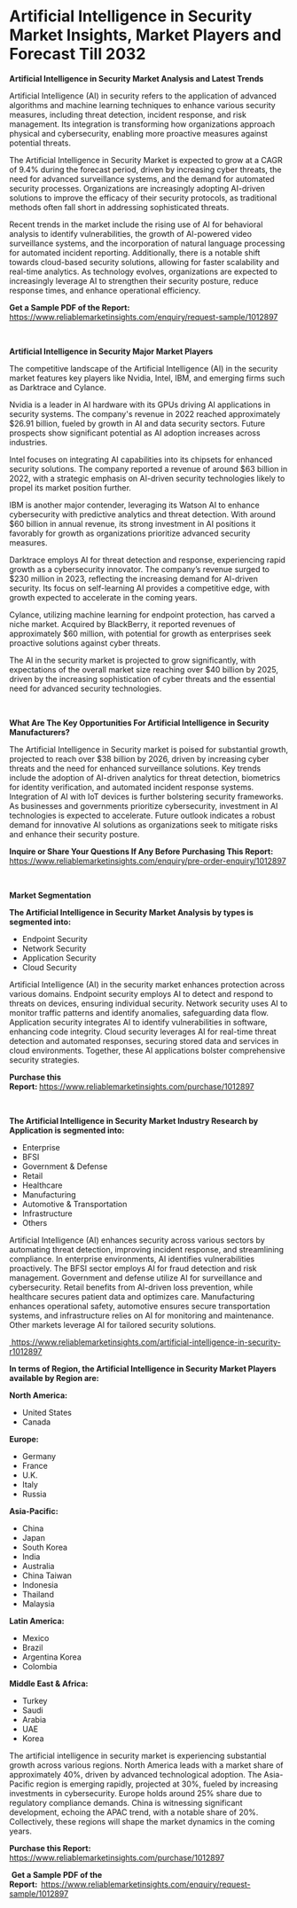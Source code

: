 <p><h1>Artificial Intelligence in Security Market Insights, Market Players and Forecast Till 2032</h1></p><p><strong>Artificial Intelligence in Security Market Analysis and Latest Trends</strong></p>
<p><p>Artificial Intelligence (AI) in security refers to the application of advanced algorithms and machine learning techniques to enhance various security measures, including threat detection, incident response, and risk management. Its integration is transforming how organizations approach physical and cybersecurity, enabling more proactive measures against potential threats. </p><p>The Artificial Intelligence in Security Market is expected to grow at a CAGR of 9.4% during the forecast period, driven by increasing cyber threats, the need for advanced surveillance systems, and the demand for automated security processes. Organizations are increasingly adopting AI-driven solutions to improve the efficacy of their security protocols, as traditional methods often fall short in addressing sophisticated threats.</p><p>Recent trends in the market include the rising use of AI for behavioral analysis to identify vulnerabilities, the growth of AI-powered video surveillance systems, and the incorporation of natural language processing for automated incident reporting. Additionally, there is a notable shift towards cloud-based security solutions, allowing for faster scalability and real-time analytics. As technology evolves, organizations are expected to increasingly leverage AI to strengthen their security posture, reduce response times, and enhance operational efficiency.</p></p>
<p><strong>Get a Sample PDF of the Report:&nbsp;</strong> <a href="https://www.reliablemarketinsights.com/enquiry/request-sample/1012897?utm_campaign=3513&utm_medium=2&utm_source=Github&utm_content=ia&utm_term=17042025&utm_id=artificial-intelligence-in-security">https://www.reliablemarketinsights.com/enquiry/request-sample/1012897</a></p>
<p>&nbsp;</p>
<p><strong>Artificial Intelligence in Security Major Market Players</strong></p>
<p><p>The competitive landscape of the Artificial Intelligence (AI) in the security market features key players like Nvidia, Intel, IBM, and emerging firms such as Darktrace and Cylance. </p><p>Nvidia is a leader in AI hardware with its GPUs driving AI applications in security systems. The company's revenue in 2022 reached approximately $26.91 billion, fueled by growth in AI and data security sectors. Future prospects show significant potential as AI adoption increases across industries.</p><p>Intel focuses on integrating AI capabilities into its chipsets for enhanced security solutions. The company reported a revenue of around $63 billion in 2022, with a strategic emphasis on AI-driven security technologies likely to propel its market position further.</p><p>IBM is another major contender, leveraging its Watson AI to enhance cybersecurity with predictive analytics and threat detection. With around $60 billion in annual revenue, its strong investment in AI positions it favorably for growth as organizations prioritize advanced security measures.</p><p>Darktrace employs AI for threat detection and response, experiencing rapid growth as a cybersecurity innovator. The company’s revenue surged to $230 million in 2023, reflecting the increasing demand for AI-driven security. Its focus on self-learning AI provides a competitive edge, with growth expected to accelerate in the coming years.</p><p>Cylance, utilizing machine learning for endpoint protection, has carved a niche market. Acquired by BlackBerry, it reported revenues of approximately $60 million, with potential for growth as enterprises seek proactive solutions against cyber threats.</p><p>The AI in the security market is projected to grow significantly, with expectations of the overall market size reaching over $40 billion by 2025, driven by the increasing sophistication of cyber threats and the essential need for advanced security technologies.</p></p>
<p>&nbsp;</p>
<p><strong>What Are The Key Opportunities For Artificial Intelligence in Security Manufacturers?</strong></p>
<p><p>The Artificial Intelligence in Security market is poised for substantial growth, projected to reach over $38 billion by 2026, driven by increasing cyber threats and the need for enhanced surveillance solutions. Key trends include the adoption of AI-driven analytics for threat detection, biometrics for identity verification, and automated incident response systems. Integration of AI with IoT devices is further bolstering security frameworks. As businesses and governments prioritize cybersecurity, investment in AI technologies is expected to accelerate. Future outlook indicates a robust demand for innovative AI solutions as organizations seek to mitigate risks and enhance their security posture.</p></p>
<p><strong>Inquire or Share Your Questions If Any Before Purchasing This Report:</strong> <a href="https://www.reliablemarketinsights.com/enquiry/pre-order-enquiry/1012897?utm_campaign=3513&utm_medium=2&utm_source=Github&utm_content=ia&utm_term=17042025&utm_id=artificial-intelligence-in-security">https://www.reliablemarketinsights.com/enquiry/pre-order-enquiry/1012897</a></p>
<p>&nbsp;</p>
<p><strong>Market Segmentation</strong></p>
<p><strong>The Artificial Intelligence in Security Market Analysis by types is segmented into:</strong></p>
<p><ul><li>Endpoint Security</li><li>Network Security</li><li>Application Security</li><li>Cloud Security</li></ul></p>
<p><p>Artificial Intelligence (AI) in the security market enhances protection across various domains. Endpoint security employs AI to detect and respond to threats on devices, ensuring individual security. Network security uses AI to monitor traffic patterns and identify anomalies, safeguarding data flow. Application security integrates AI to identify vulnerabilities in software, enhancing code integrity. Cloud security leverages AI for real-time threat detection and automated responses, securing stored data and services in cloud environments. Together, these AI applications bolster comprehensive security strategies.</p></p>
<p><strong>Purchase this Report:&nbsp;</strong><a href="https://www.reliablemarketinsights.com/purchase/1012897?utm_campaign=3513&utm_medium=2&utm_source=Github&utm_content=ia&utm_term=17042025&utm_id=artificial-intelligence-in-security">https://www.reliablemarketinsights.com/purchase/1012897</a></p>
<p>&nbsp;</p>
<p><strong>The Artificial Intelligence in Security Market Industry Research by Application is segmented into:</strong></p>
<p><ul><li>Enterprise</li><li>BFSI</li><li>Government & Defense</li><li>Retail</li><li>Healthcare</li><li>Manufacturing</li><li>Automotive & Transportation</li><li>Infrastructure</li><li>Others</li></ul></p>
<p><p>Artificial Intelligence (AI) enhances security across various sectors by automating threat detection, improving incident response, and streamlining compliance. In enterprise environments, AI identifies vulnerabilities proactively. The BFSI sector employs AI for fraud detection and risk management. Government and defense utilize AI for surveillance and cybersecurity. Retail benefits from AI-driven loss prevention, while healthcare secures patient data and optimizes care. Manufacturing enhances operational safety, automotive ensures secure transportation systems, and infrastructure relies on AI for monitoring and maintenance. Other markets leverage AI for tailored security solutions.</p></p>
<p><a href="https://www.reliablemarketinsights.com/artificial-intelligence-in-security-r1012897?utm_campaign=3513&utm_medium=2&utm_source=Github&utm_content=ia&utm_term=17042025&utm_id=artificial-intelligence-in-security">&nbsp;https://www.reliablemarketinsights.com/artificial-intelligence-in-security-r1012897</a></p>
<p><strong>In terms of Region, the Artificial Intelligence in Security Market Players available by Region are:</strong></p>
<p>
    <p> <strong> North America: </strong>
        <ul>
            <li>United States</li>
            <li>Canada</li>
        </ul>
        </p> 
    <p> <strong> Europe: </strong>
        <ul>
            <li>Germany</li>
            <li>France</li>
            <li>U.K.</li>
            <li>Italy</li>
            <li>Russia</li>
        </ul>
        </p> 
    <p> <strong> Asia-Pacific: </strong>
        <ul>
            <li>China</li>
            <li>Japan</li>
            <li>South Korea</li>
            <li>India</li>
            <li>Australia</li>
            <li>China Taiwan</li>
            <li>Indonesia</li>
            <li>Thailand</li>
            <li>Malaysia</li>
        </ul>
        </p> 
    <p> <strong> Latin America: </strong>
        <ul>
            <li>Mexico</li>
            <li>Brazil</li>
            <li>Argentina Korea</li>
            <li>Colombia</li>
        </ul>
        </p> 
    <p> <strong> Middle East & Africa: </strong>
        <ul>
            <li>Turkey</li>
            <li>Saudi</li>
            <li>Arabia</li>
            <li>UAE</li>
            <li>Korea</li>
        </ul>
    </p>
    </p>
<p><p>The artificial intelligence in security market is experiencing substantial growth across various regions. North America leads with a market share of approximately 40%, driven by advanced technological adoption. The Asia-Pacific region is emerging rapidly, projected at 30%, fueled by increasing investments in cybersecurity. Europe holds around 25% share due to regulatory compliance demands. China is witnessing significant development, echoing the APAC trend, with a notable share of 20%. Collectively, these regions will shape the market dynamics in the coming years.</p></p>
<p><strong>Purchase this Report: </strong><a href="https://www.reliablemarketinsights.com/purchase/1012897?utm_campaign=3513&utm_medium=2&utm_source=Github&utm_content=ia&utm_term=17042025&utm_id=artificial-intelligence-in-security">https://www.reliablemarketinsights.com/purchase/1012897</a></p>
<p>&nbsp;<strong>Get a Sample PDF of the Report:&nbsp;&nbsp;</strong><a href="https://www.reliablemarketinsights.com/enquiry/request-sample/1012897?utm_campaign=3513&utm_medium=2&utm_source=Github&utm_content=ia&utm_term=17042025&utm_id=artificial-intelligence-in-security">https://www.reliablemarketinsights.com/enquiry/request-sample/1012897</a></p>
<p><strong></strong></p>
<p><p></p><p></p><p></p></p>